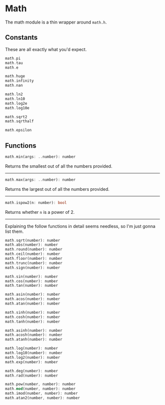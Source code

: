 # Math
The math module is a thin wrapper around `math.h`.

## Constants
These are all exactly what you'd expect.
```rust
math.pi
math.tau
math.e

math.huge
math.infinity
math.nan

math.ln2
math.ln10
math.log2e
math.log10e

math.sqrt2
math.sqrthalf

math.epsilon
```

## Functions

```rust
math.min(args: ..number): number
```
Returns the smallest out of all the numbers provided.

---

```rust
math.max(args: ..number): number
```
Returns the largest out of all the numbers provided.

---

```rust
math.ispow2(n: number): bool
```
Returns whether `n` is a power of 2.

---

Explaining the follow functions in detail seems needless, so I'm just gonna list them.
```rust
math.sqrt(number): number
math.abs(number): number
math.round(number): number
math.ceil(number): number
math.floor(number): number
math.trunc(number): number
math.sign(number): number

math.sin(number): number
math.cos(number): number
math.tan(number): number

math.asin(number): number
math.acos(number): number
math.atan(number): number

math.sinh(number): number
math.cosh(number): number
math.tanh(number): number

math.asinh(number): number
math.acosh(number): number
math.atanh(number): number

math.log(number): number
math.log10(number): number
math.log2(number): number
math.exp(number): number

math.deg(number): number
math.rad(number): number

math.pow(number, number): number
math.mod(number, number): number
math.imod(number, number): number
math.atan2(number, number): number
```